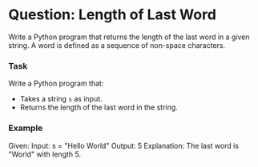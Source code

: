 # Question: Length of Last Word

Write a Python program that returns the length of the last word in a given string. A word is defined as a sequence of non-space characters.

### Task

Write a Python program that:
- Takes a string `s` as input.
- Returns the length of the last word in the string.

### Example

Given:
Input: s = "Hello World"
Output: 5
Explanation: The last word is "World" with length 5.
